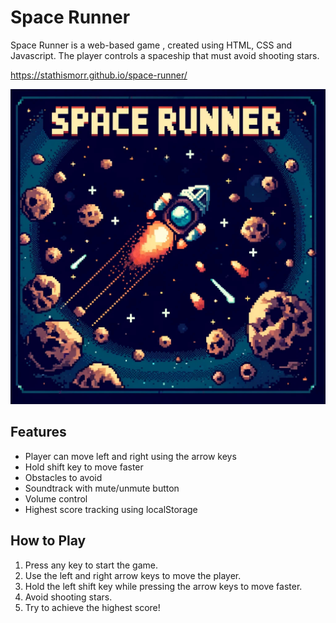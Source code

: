# Space Runner


Space Runner is a web-based game , created using HTML, CSS and Javascript.
The player controls a spaceship that must avoid shooting stars.

https://stathismorr.github.io/space-runner/

![Logo](https://github.com/stathismorr/space-runner/blob/main/spacerunner.jpg)


## Features

- Player can move left and right using the arrow keys
- Hold shift key to move faster
- Obstacles to avoid
- Soundtrack with mute/unmute button
- Volume control
- Highest score tracking using localStorage

## How to Play

1. Press any key to start the game.
2. Use the left and right arrow keys to move the player.
3. Hold the left shift key while pressing the arrow keys to move faster.
4. Avoid shooting stars.
5. Try to achieve the highest score!
